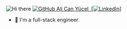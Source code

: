 ![Hi there](https://github.com/alicanyucel)
[![GitHub Ali Can Yücel](https://github.com/alicanyucel)&nbsp;
[![LinkedIn](https://img.shields.io/badge/LinkedIn-0077B5?style=for-the-badge&logo=linkedin&logoColor=white)]](https://www.linkedin.com/in/ali-can-y%C3%BCcel-062b6517a/)&nbsp;

- 🔭 I'm a full-stack engineer.
